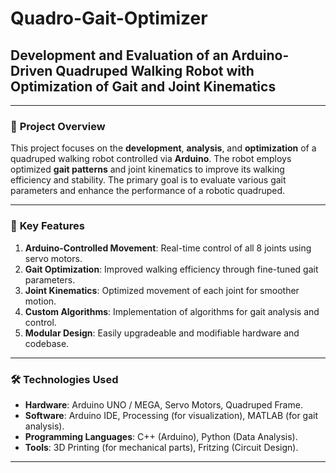 # Quadro-Gait-Optimizer

## Development and Evaluation of an Arduino-Driven Quadruped Walking Robot with Optimization of Gait and Joint Kinematics

---

### 🚀 **Project Overview**
This project focuses on the **development**, **analysis**, and **optimization** of a quadruped walking robot controlled via **Arduino**. The robot employs optimized **gait patterns** and joint kinematics to improve its walking efficiency and stability. The primary goal is to evaluate various gait parameters and enhance the performance of a robotic quadruped.

---

### 🤖 **Key Features**
1. **Arduino-Controlled Movement**: Real-time control of all 8 joints using servo motors.
2. **Gait Optimization**: Improved walking efficiency through fine-tuned gait parameters.
3. **Joint Kinematics**: Optimized movement of each joint for smoother motion.
4. **Custom Algorithms**: Implementation of algorithms for gait analysis and control.
5. **Modular Design**: Easily upgradeable and modifiable hardware and codebase.

---

### 🛠️ **Technologies Used**
- **Hardware**: Arduino UNO / MEGA, Servo Motors, Quadruped Frame.
- **Software**: Arduino IDE, Processing (for visualization), MATLAB (for gait analysis).
- **Programming Languages**: C++ (Arduino), Python (Data Analysis).
- **Tools**: 3D Printing (for mechanical parts), Fritzing (Circuit Design).

---
